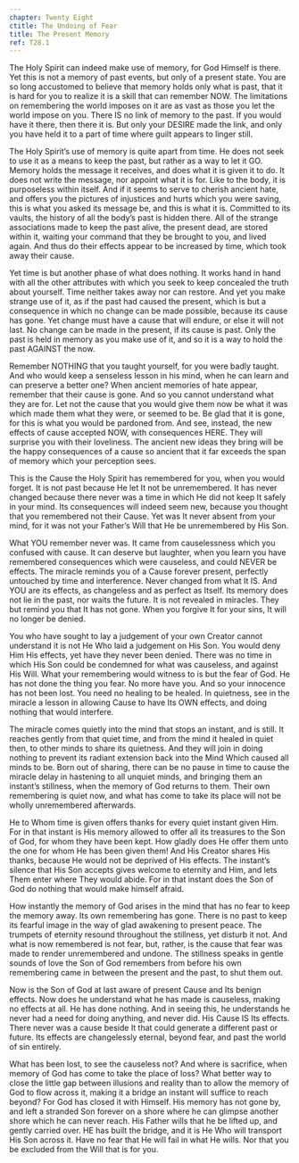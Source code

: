 ```yaml
---
chapter: Twenty Eight
ctitle: The Undoing of Fear
title: The Present Memory
ref: T28.1
---
```


The Holy Spirit can indeed make use of memory, for God Himself is there.
Yet this is not a memory of past events, but only of a present state. You
are so long accustomed to believe that memory holds only what is past,
that it is hard for you to realize it is a skill that can remember NOW.
The limitations on remembering the world imposes on it are as vast as
those you let the world impose on you. There IS no link of memory to the
past. If you would have it there, then there it is. But only your DESIRE
made the link, and only you have held it to a part of time where guilt
appears to linger still.

The Holy Spirit’s use of memory is quite apart from time. He does not
seek to use it as a means to keep the past, but rather as a way to let
it GO. Memory holds the message it receives, and does what it is given
it to do. It does not write the message, nor appoint what it is for.
Like to the body, it is purposeless within itself. And if it seems to
serve to cherish ancient hate, and offers you the pictures of injustices
and hurts which you were saving, this is what you asked its message be,
and this is what it is. Committed to its vaults, the history of all the
body’s past is hidden there. All of the strange associations made to
keep the past alive, the present dead, are stored within it, waiting
your command that they be brought to you, and lived again. And thus do
their effects appear to be increased by time, which took away their
cause.

Yet time is but another phase of what does nothing. It works hand in
hand with all the other attributes with which you seek to keep concealed
the truth about yourself. Time neither takes away nor can restore. And
yet you make strange use of it, as if the past had caused the present,
which is but a consequence in which no change can be made possible,
because its cause has gone. Yet change must have a cause that will
endure, or else it will not last. No change can be made in the present,
if its cause is past. Only the past is held in memory as you make use of
it, and so it is a way to hold the past AGAINST the now.

Remember NOTHING that you taught yourself, for you were
badly taught. And who would keep a senseless lesson in his mind, when he
can learn and can preserve a better one? When ancient memories of hate
appear, remember that their cause is gone. And so you cannot understand
what they are for. Let not the cause that you would give them now be
what it was which made them what they were, or seemed to be. Be glad
that it is gone, for this is what you would be pardoned from. And see,
instead, the new effects of cause accepted NOW, with consequences HERE.
They will surprise you with their loveliness. The ancient new ideas they
bring will be the happy consequences of a cause so ancient that it far
exceeds the span of memory which your perception sees.

This is the Cause the Holy Spirit has remembered for you, when you would
forget. It is not past because He let It not be unremembered. It has
never changed because there never was a time in which He did not keep It
safely in your mind. Its consequences will indeed seem new, because you
thought that you remembered not their Cause. Yet was It never absent
from your mind, for it was not your Father’s Will that He be
unremembered by His Son.

What YOU remember never was. It came from causelessness which you
confused with cause. It can deserve but laughter, when you learn you
have remembered consequences which were causeless, and could NEVER be
effects. The miracle reminds you of a Cause forever present, perfectly
untouched by time and interference. Never changed from what It IS. And
YOU are its effects, as changeless and as perfect as Itself. Its memory
does not lie in the past, nor waits the future. It is not revealed in
miracles. They but remind you that It has not gone. When you forgive It
for your sins, It will no longer be denied.

You who have sought to lay a judgement of your own Creator cannot
understand it is not He Who laid a judgement on His Son. You would deny
Him His effects, yet have they never been denied. There was no time in
which His Son could be condemned for what was causeless, and against His
Will. What your remembering would witness to is but the fear of God. He
has not done the thing you fear. No more have you. And so your innocence
has not been lost. You need no healing to be healed. In quietness, see
in the miracle a lesson in allowing Cause to have Its OWN effects, and
doing nothing that would interfere.

The miracle comes quietly into the mind that stops an instant, and is
still. It reaches gently from that quiet time, and from the mind it
healed in quiet then, to other minds to share its quietness. And they
will join in doing nothing to prevent its radiant extension back into
the Mind Which caused all minds to be. Born out of sharing, there can be
no pause in time to cause the miracle delay in hastening to all unquiet
minds, and bringing them an instant’s stillness, when the memory of God
returns to them. Their own remembering is quiet now, and what has come
to take its place will not be wholly unremembered afterwards.

He to Whom time is given offers thanks for every quiet instant given
Him. For in that instant is His memory allowed to offer all its
treasures to the Son of God, for whom they have been kept. How gladly
does He offer them unto the one for whom He has been given them! And His
Creator shares His thanks, because He would not be deprived of His
effects. The instant’s silence that His Son accepts gives welcome to
eternity and Him, and lets Them enter where They would abide. For in
that instant does the Son of God do nothing that would make himself
afraid.

How instantly the memory of God arises in the mind that has no fear to
keep the memory away. Its own remembering has gone. There is no past to
keep its fearful image in the way of glad awakening to present peace.
The trumpets of eternity resound throughout the stillness, yet disturb
it not. And what is now remembered is not fear, but, rather, is the
cause that fear was made to render unremembered and undone. The
stillness speaks in gentle sounds of love the Son of God remembers from
before his own remembering came in between the present and the past, to
shut them out.

Now is the Son of God at last aware of present Cause and Its benign
effects. Now does he understand what he has made is causeless, making no
effects at all. He has done nothing. And in seeing this, he understands
he never had a need for doing anything, and never did. His Cause IS Its
effects. There never was a cause beside It that could generate a
different past or future. Its effects are changelessly eternal, beyond
fear, and past the world of sin entirely.

What has been lost, to see the causeless not? And where is sacrifice,
when memory of God has come to take the place of loss?
What better way to close the little gap between illusions and reality
than to allow the memory of God to flow across it, making it a bridge an
instant will suffice to reach beyond? For God has closed it with
Himself. His memory has not gone by, and left a stranded Son forever on
a shore where he can glimpse another shore which he can never reach. His
Father wills that he be lifted up, and gently carried over. HE has built
the bridge, and it is He Who will transport His Son across it. Have no
fear that He will fail in what He wills. Nor that you be excluded from
the Will that is for you.

